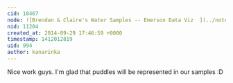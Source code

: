 ```yaml
---
cid: 10467
node: ![Brendan & Claire's Water Samples -- Emerson Data Viz  ](../notes/cnobles/09-29-2014/brendan-claire-s-water-samples-emerson-data-viz)
nid: 11204
created_at: 2014-09-29 17:46:59 +0000
timestamp: 1412012819
uid: 994
author: kanarinka
---
```


Nice work guys. I'm glad that puddles will be represented in our samples :D